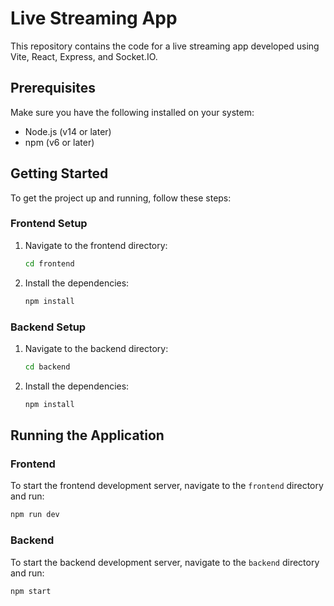 # Live Streaming App

This repository contains the code for a live streaming app developed using Vite, React, Express, and Socket.IO.

## Prerequisites

Make sure you have the following installed on your system:

- Node.js (v14 or later)
- npm (v6 or later)

## Getting Started

To get the project up and running, follow these steps:

### Frontend Setup

1. Navigate to the frontend directory:
    ```sh
    cd frontend
    ```

2. Install the dependencies:
    ```sh
    npm install
    ```

### Backend Setup

1. Navigate to the backend directory:
    ```sh
    cd backend
    ```

2. Install the dependencies:
    ```sh
    npm install
    ```

## Running the Application

### Frontend

To start the frontend development server, navigate to the `frontend` directory and run:

```sh
npm run dev
```
### Backend
To start the backend development server, navigate to the `backend` directory and run:

```sh
npm start
```
